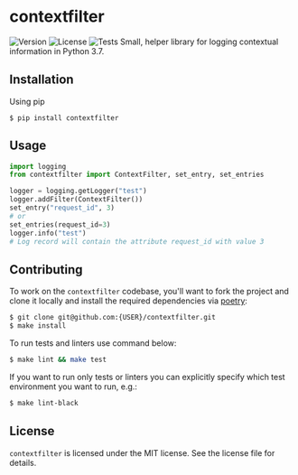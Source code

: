 # contextfilter
![Version](https://img.shields.io/pypi/v/contextfilter)
![License](https://img.shields.io/pypi/l/contextfilter)
![Tests](https://github.com/aviramha/contextfilter/workflows/Test%20Contextfilter/badge.svg?branch=develop)
Small, helper library for logging contextual information in Python 3.7.

## Installation
Using pip
```
$ pip install contextfilter
```

## Usage
```py
import logging
from contextfilter import ContextFilter, set_entry, set_entries

logger = logging.getLogger("test")
logger.addFilter(ContextFilter())
set_entry("request_id", 3)
# or
set_entries(request_id=3)
logger.info("test")
# Log record will contain the attribute request_id with value 3
```

## Contributing

To work on the `contextfilter` codebase, you'll want to fork the project and clone it locally and install the required dependencies via [poetry](https://poetry.eustace.io):

```sh
$ git clone git@github.com:{USER}/contextfilter.git
$ make install
```

To run tests and linters use command below:

```sh
$ make lint && make test
```

If you want to run only tests or linters you can explicitly specify which test environment you want to run, e.g.:

```sh
$ make lint-black
```

## License

`contextfilter` is licensed under the MIT license. See the license file for details.
